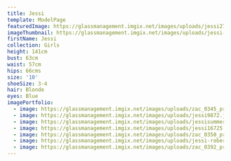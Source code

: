 ```yaml
---
title: Jessi
template: ModelPage
featuredImage: https://glassmanagement.imgix.net/images/uploads/jessi27181.jpg
imageThumbnail: https://glassmanagement.imgix.net/images/uploads/jessi-robertson-56-edit-edit_preview.jpg
firstName: Jessi
collection: Girls
height: 141cm
bust: 63cm
waist: 57cm
hips: 66cms
size: '10'
shoeSize: 3-4
hair: Blonde
eyes: Blue
imagePortfolio:
  - image: https://glassmanagement.imgix.net/images/uploads/zac_0345_preview.jpg
  - image: https://glassmanagement.imgix.net/images/uploads/jessi9872.jpg
  - image: https://glassmanagement.imgix.net/images/uploads/jessisummer8y2.jpg
  - image: https://glassmanagement.imgix.net/images/uploads/jessi16725.jpg
  - image: https://glassmanagement.imgix.net/images/uploads/zac_0350_preview.jpg
  - image: https://glassmanagement.imgix.net/images/uploads/jessi-robertson-124-edit-edit_preview.jpg
  - image: https://glassmanagement.imgix.net/images/uploads/zac_0392_preview.jpg
---
```


